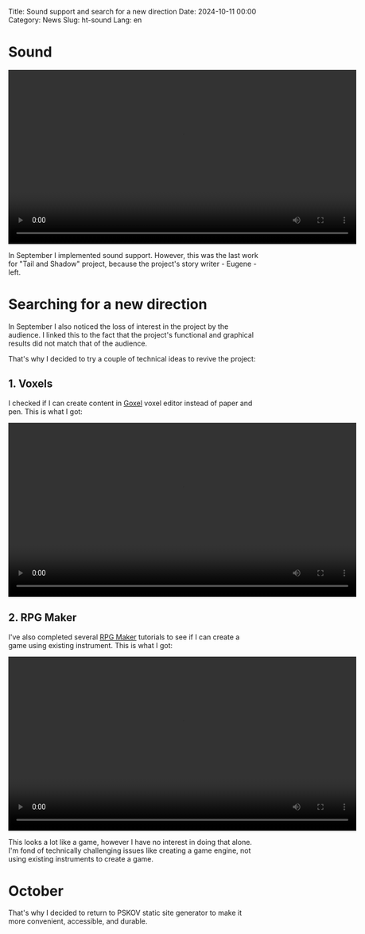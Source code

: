 Title: Sound support and search for a new direction
Date: 2024-10-11 00:00
Category: News
Slug: ht-sound
Lang: en

# Sound

<video controls width="700">
    <source src="../../images/2024_sound.mp4" type="video/mp4"/>
</video>

In September I implemented sound support. However, this was the last
work for "Tail and Shadow" project, because the project's story writer -
Eugene - left.

# Searching for a new direction

In September I also noticed the loss of interest in the project by the
audience. I linked this to the fact that the project's functional and
graphical results did not match that of the audience.

That's why I decided to try a couple of technical ideas to revive the
project:

## 1. Voxels

I checked if I can create content in [Goxel][goxel] voxel editor
instead of paper and pen. This is what I got:

<video controls width="700">
    <source src="../../images/2024_goxel.mp4" type="video/mp4"/>
</video>

## 2. RPG Maker

I've also completed several [RPG Maker][rpg-maker] tutorials to see if I can
create a game using existing instrument. This is what I got:

<video controls width="700">
    <source src="../../images/2024_rpg-maker.mp4" type="video/mp4"/>
</video>

This looks a lot like a game, however I have no interest in doing that alone.
I'm fond of technically challenging issues like creating a game engine,
not using existing instruments to create a game.

# October

That's why I decided to return to PSKOV static site generator to make
it more convenient, accessible, and durable.

[goxel]: https://goxel.xyz
[rpg-maker]: https://www.rpgmakerweb.com
